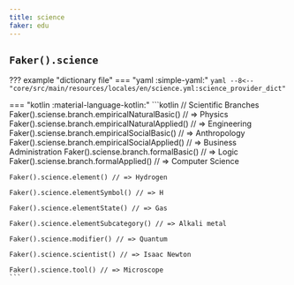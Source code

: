```yaml
---
title: science
faker: edu
---
```


## `Faker().science`

??? example "dictionary file"
    === "yaml :simple-yaml:"
        ```yaml
        --8<-- "core/src/main/resources/locales/en/science.yml:science_provider_dict"
        ```

=== "kotlin :material-language-kotlin:"
    ```kotlin
    // Scientific Branches
    Faker().sciense.branch.empiricalNaturalBasic() // => Physics
    Faker().sciense.branch.empiricalNaturalApplied() // => Engineering
    Faker().sciense.branch.empiricalSocialBasic() // => Anthropology
    Faker().sciense.branch.empiricalSocialApplied() // => Business Administration
    Faker().sciense.branch.formalBasic() // => Logic
    Faker().sciense.branch.formalApplied() // => Computer Science

    Faker().science.element() // => Hydrogen

    Faker().science.elementSymbol() // => H

    Faker().science.elementState() // => Gas

    Faker().science.elementSubcategory() // => Alkali metal

    Faker().science.modifier() // => Quantum

    Faker().science.scientist() // => Isaac Newton

    Faker().science.tool() // => Microscope
    ```
